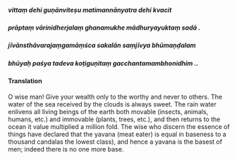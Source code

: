 ##### vittaṃ dehi guṇānviteṣu matimannānyatra dehi kvacit
##### prāptaṃ vārinidherjalaṃ ghanamukhe mādhuryayuktaṃ sadā .
##### jīvānsthāvarajaṃgamāṃśca sakalān saṃjīvya bhūmaṇḍalam
##### bhūyaḥ paśya tadeva koṭiguṇitaṃ gacchantamambhonidhim ..

#### Translation

O wise man! Give your wealth only to the worthy and never to others. The water of the sea received by the clouds is always sweet. The rain water enlivens all living beings of the earth both movable (insects, animals, humans, etc.) and immovable (plants, trees, etc.), and then returns to the ocean it value multiplied a million fold. The wise who discern the essence of things have declared that the yavana (meat eater) is equal in baseness to a thousand candalas the lowest class), and hence a yavana is the basest of men; indeed there is no one more base.